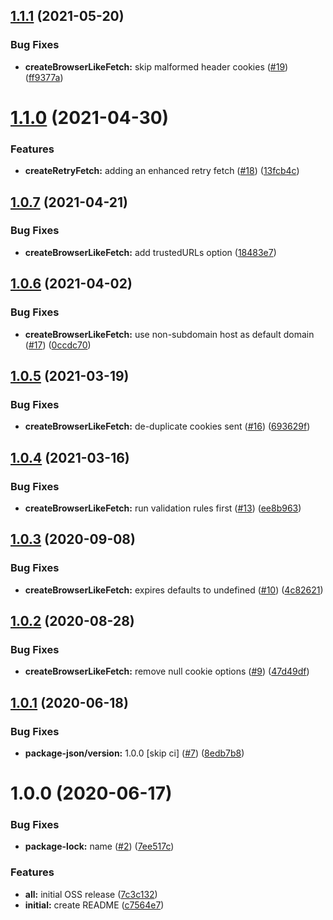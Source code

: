 ## [1.1.1](https://github.com/americanexpress/fetch-enhancers/compare/v1.1.0...v1.1.1) (2021-05-20)


### Bug Fixes

* **createBrowserLikeFetch:** skip malformed header cookies ([#19](https://github.com/americanexpress/fetch-enhancers/issues/19)) ([ff9377a](https://github.com/americanexpress/fetch-enhancers/commit/ff9377a4e45e2e3f551ab4fabe366fed0cf7311e))

# [1.1.0](https://github.com/americanexpress/fetch-enhancers/compare/v1.0.7...v1.1.0) (2021-04-30)


### Features

* **createRetryFetch:** adding an enhanced retry fetch  ([#18](https://github.com/americanexpress/fetch-enhancers/issues/18)) ([13fcb4c](https://github.com/americanexpress/fetch-enhancers/commit/13fcb4cd47d01c9697c388b20395f9b14703906e))

## [1.0.7](https://github.com/americanexpress/fetch-enhancers/compare/v1.0.6...v1.0.7) (2021-04-21)


### Bug Fixes

* **createBrowserLikeFetch:** add trustedURLs option ([18483e7](https://github.com/americanexpress/fetch-enhancers/commit/18483e77e84c9a7ea951fc4c935e44cdfbe268b5))

## [1.0.6](https://github.com/americanexpress/fetch-enhancers/compare/v1.0.5...v1.0.6) (2021-04-02)


### Bug Fixes

* **createBrowserLikeFetch:** use non-subdomain host as default domain ([#17](https://github.com/americanexpress/fetch-enhancers/issues/17)) ([0ccdc70](https://github.com/americanexpress/fetch-enhancers/commit/0ccdc7025860c4b51fd91ab04da074073ddb666b))

## [1.0.5](https://github.com/americanexpress/fetch-enhancers/compare/v1.0.4...v1.0.5) (2021-03-19)


### Bug Fixes

* **createBrowserLikeFetch:** de-duplicate cookies sent ([#16](https://github.com/americanexpress/fetch-enhancers/issues/16)) ([693629f](https://github.com/americanexpress/fetch-enhancers/commit/693629fa544fc039070a9cea9b3161aa18f9f35a))

## [1.0.4](https://github.com/americanexpress/fetch-enhancers/compare/v1.0.3...v1.0.4) (2021-03-16)


### Bug Fixes

* **createBrowserLikeFetch:** run validation rules first ([#13](https://github.com/americanexpress/fetch-enhancers/issues/13)) ([ee8b963](https://github.com/americanexpress/fetch-enhancers/commit/ee8b96381021957c34dbf93f9b2b0e691bc953ef))

## [1.0.3](https://github.com/americanexpress/fetch-enhancers/compare/v1.0.2...v1.0.3) (2020-09-08)


### Bug Fixes

* **createBrowserLikeFetch:** expires defaults to undefined ([#10](https://github.com/americanexpress/fetch-enhancers/issues/10)) ([4c82621](https://github.com/americanexpress/fetch-enhancers/commit/4c8262192227998627b208c9043d7261d48b33b4))

## [1.0.2](https://github.com/americanexpress/fetch-enhancers/compare/v1.0.1...v1.0.2) (2020-08-28)


### Bug Fixes

* **createBrowserLikeFetch:** remove null cookie options ([#9](https://github.com/americanexpress/fetch-enhancers/issues/9)) ([47d49df](https://github.com/americanexpress/fetch-enhancers/commit/47d49dfd3d11487bed537906302864a5079000dc))

## [1.0.1](https://github.com/americanexpress/fetch-enhancers/compare/v1.0.0...v1.0.1) (2020-06-18)


### Bug Fixes

* **package-json/version:** 1.0.0 [skip ci] ([#7](https://github.com/americanexpress/fetch-enhancers/issues/7)) ([8edb7b8](https://github.com/americanexpress/fetch-enhancers/commit/8edb7b877abca2e4c107609fa54fa9d26d38e7fe))

# 1.0.0 (2020-06-17)


### Bug Fixes

* **package-lock:** name ([#2](https://github.com/americanexpress/fetch-enhancers/issues/2)) ([7ee517c](https://github.com/americanexpress/fetch-enhancers/commit/7ee517cca112b8ed598f26a67ac12bdbc2994a7d))


### Features

* **all:** initial OSS release ([7c3c132](https://github.com/americanexpress/fetch-enhancers/commit/7c3c13293fd3d385ff4e9b1b7c6b3f965c6fd016))
* **initial:** create README ([c7564e7](https://github.com/americanexpress/fetch-enhancers/commit/c7564e758408a65075ada7817ff939ab64d1c540))
